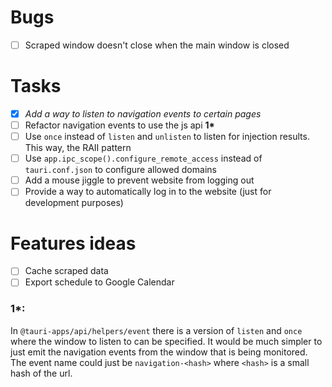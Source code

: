 # Bugs
- [ ] Scraped window doesn't close when the main window is closed

# Tasks
- [x] _Add a way to listen to navigation events to certain pages_
- [ ] Refactor navigation events to use the js api __1*__ 
- [ ] Use `once` instead of `listen` and `unlisten` to listen for injection results. This way, the RAII pattern 
- [ ] Use `app.ipc_scope().configure_remote_access` instead of `tauri.conf.json` to configure allowed domains
- [ ] Add a mouse jiggle to prevent website from logging out
- [ ] Provide a way to automatically log in to the website (just for development purposes)

# Features ideas
- [ ] Cache scraped data
- [ ] Export schedule to Google Calendar

### 1*:
In `@tauri-apps/api/helpers/event` there is a version of `listen` and `once` where the window to listen to can 
be specified. It would be much simpler to just emit the navigation events from the window that is being monitored.
The event name could just be `navigation-<hash>` where `<hash>` is a small hash of the url.